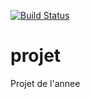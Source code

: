 [![Build Status](https://travis-ci.org/mtetou/projet.svg?branch=master)](https://travis-ci.org/mtetou/projet)

# projet
Projet de l'annee
